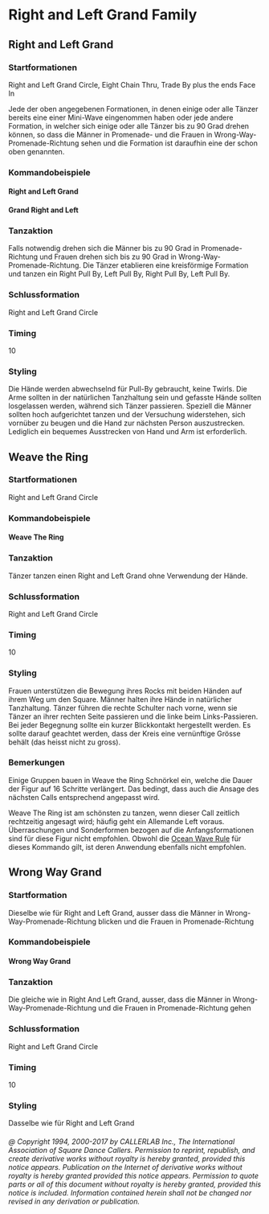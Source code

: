 
# Right and Left Grand Family

## Right and Left Grand

### Startformationen

Right and Left Grand Circle, Eight Chain Thru, Trade By plus the ends Face In

Jede der oben angegebenen Formationen, in denen einige oder alle Tänzer bereits eine einer Mini-Wave eingenommen haben oder jede andere Formation, in welcher sich einige oder alle Tänzer bis zu 90 Grad drehen können, so dass die Männer in Promenade- und die Frauen in Wrong-Way-Promenade-Richtung sehen und die Formation ist daraufhin eine der schon oben genannten.

### Kommandobeispiele

#### Right and Left Grand
#### Grand Right and Left

### Tanzaktion

Falls notwendig drehen sich die Männer bis zu 90 Grad in Promenade-Richtung und Frauen drehen sich bis zu 90 Grad in Wrong-Way-Promenade-Richtung. Die Tänzer etablieren eine kreisförmige Formation und tanzen ein Right Pull By, Left Pull By, Right Pull By, Left Pull By.

### Schlussformation

Right and Left Grand Circle

### Timing

10

### Styling

Die Hände werden abwechselnd für Pull-By gebraucht, keine Twirls. Die Arme sollten in der natürlichen Tanzhaltung sein und gefasste Hände sollten losgelassen werden, während sich Tänzer passieren. Speziell die Männer sollten hoch aufgerichtet tanzen und der Versuchung widerstehen, sich vornüber zu beugen und die Hand zur nächsten Person auszustrecken. Lediglich ein bequemes Ausstrecken von Hand und Arm ist erforderlich.

## Weave the Ring

### Startformationen

Right and Left Grand Circle

### Kommandobeispiele

#### Weave The Ring

### Tanzaktion

Tänzer tanzen einen Right and Left Grand ohne Verwendung der Hände.

### Schlussformation

Right and Left Grand Circle

### Timing

10

### Styling

Frauen unterstützen die Bewegung ihres Rocks mit beiden Händen auf ihrem Weg um den Square. Männer halten ihre Hände in natürlicher Tanzhaltung. Tänzer führen die rechte Schulter nach vorne, wenn sie Tänzer an ihrer rechten Seite passieren und die linke beim Links-Passieren. Bei jeder Begegnung sollte ein kurzer Blickkontakt hergestellt werden. Es sollte darauf geachtet werden, dass der Kreis eine vernünftige Grösse behält (das heisst nicht zu gross).

### Bemerkungen

Einige Gruppen bauen in Weave the Ring Schnörkel ein, welche die Dauer der Figur auf 16 Schritte verlängert. Das bedingt, dass auch die Ansage des nächsten Calls entsprechend angepasst wird.

Weave The Ring ist am schönsten zu tanzen, wenn dieser Call zeitlich rechtzeitig angesagt wird; häufig geht ein Allemande Left voraus. Überraschungen und Sonderformen bezogen auf die Anfangsformationen sind für diese Figur nicht empfohlen. Obwohl die [Ocean Wave Rule](../b2/ocean_wave_rule.md) für dieses Kommando gilt, ist deren Anwendung ebenfalls nicht empfohlen.

## Wrong Way Grand

### Startformation

Dieselbe wie für Right and Left Grand, ausser dass die Männer in Wrong-Way-Promenade-Richtung blicken und die Frauen in Promenade-Richtung

### Kommandobeispiele

#### Wrong Way Grand

### Tanzaktion

Die gleiche wie in Right And Left Grand, ausser, dass die Männer in Wrong-Way-Promenade-Richtung und die Frauen in Promenade-Richtung gehen

### Schlussformation

Right and Left Grand Circle

### Timing

10

### Styling

Dasselbe wie für Right and Left Grand

###### @ Copyright 1994, 2000-2017 by CALLERLAB Inc., The International Association of Square Dance Callers. Permission to reprint, republish, and create derivative works without royalty is hereby granted, provided this notice appears. Publication on the Internet of derivative works without royalty is hereby granted provided this notice appears. Permission to quote parts or all of this document without royalty is hereby granted, provided this notice is included. Information contained herein shall not be changed nor revised in any derivation or publication.
